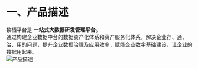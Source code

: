 #  一、产品描述  
  数栖平台是 **一站式大数据研发管理平台**。    
  通过构建企业数据中台的数据资产化体系和资产服务化体系，解决企业存、通、治、用的问题，提升企业数据治理及应用效率，赋能企业数字基础建设，让企业的数据用起来。   
  ![产品描述]([https://github.com/tanchy82/RealTime-Datawarehouse/blob/master/11.png](https://github.com/tanchy82/RealTime-Datawarehouse/blob/master/%E6%95%B0%E6%A0%96%E5%B9%B3%E5%8F%B0/instruction.png))    


  
  
